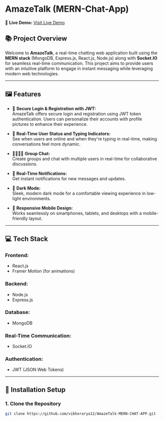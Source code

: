 # AmazeTalk (MERN-Chat-App)

🔗 **Live Demo:** [Visit Live Demo](https://amaze-talk.web.app/)

## 📚 Project Overview

Welcome to **AmazeTalk**, a real-time chatting web application built using the **MERN stack** (MongoDB, Express.js, React.js, Node.js) along with **Socket.IO** for seamless real-time communication. This project aims to provide users with an intuitive platform to engage in instant messaging while leveraging modern web technologies.

---

## 🖼️ Features

- 🔐 **Secure Login & Registration with JWT:**  
  AmazeTalk offers secure login and registration using JWT token authentication. Users can personalize their accounts with profile pictures to enhance their experience.

- 🤙 **Real-Time User Status and Typing Indicators:**  
  See when users are online and when they're typing in real-time, making conversations feel more dynamic.

- 👨‍👩‍👦‍👦 **Group Chat:**  
  Create groups and chat with multiple users in real-time for collaborative discussions.

- 🔔 **Real-Time Notifications:**  
  Get instant notifications for new messages and updates.

- 🌚 **Dark Mode:**  
  Sleek, modern dark mode for a comfortable viewing experience in low-light environments.

- 📱 **Responsive Mobile Design:**  
  Works seamlessly on smartphones, tablets, and desktops with a mobile-friendly layout.

---

## 💻 Tech Stack

### Frontend:
- React.js
- Framer Motion (for animations)

### Backend:
- Node.js
- Express.js

### Database:
- MongoDB

### Real-Time Communication:
- Socket.IO

### Authentication:
- JWT (JSON Web Tokens)

---

## 🧰 Installation Setup

### 1. Clone the Repository
```bash
git clone https://github.com/vibhorarya12/AmazeTalk-MERN-CHAT-APP.git
